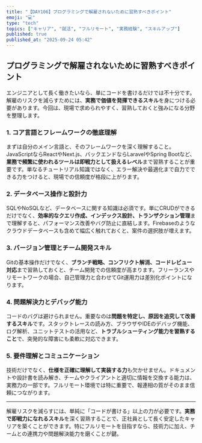 ```yaml
---
title: "【DAY106】プログラミングで解雇されないために習熟すべきポイント"
emoji: "💻"
type: "tech"
topics: ["キャリア", "就活", "フルリモート", "実務経験", "スキルアップ"]
published: true
published_at: "2025-09-24 05:42"
---
```


## プログラミングで解雇されないために習熟すべきポイント

エンジニアとして長く働きたいなら、単にコードを書けるだけでは不十分です。解雇のリスクを減らすためには、**実務で価値を発揮できるスキル**を身につける必要があります。今回は、現場で求められやすく、習熟しておくと強みになる分野を整理します。

### 1. コア言語とフレームワークの徹底理解

まずは自分のメイン言語と、そのフレームワークを深く理解すること。JavaScriptならReactやNext.js、バックエンドならLaravelやSpring Bootなど、**業務で頻繁に使われるツールは即戦力として扱えるレベル**まで習熟することが重要です。単なるチュートリアル知識ではなく、エラー解決や最適化まで自力でできる力をつけると、現場での信頼度が格段に上がります。

### 2. データベース操作と設計力

SQLやNoSQLなど、データベースに関する知識は必須です。単にCRUDができるだけでなく、**効率的なクエリ作成、インデックス設計、トランザクション管理**まで理解すると、パフォーマンス改善やバグ防止に直結します。Firebaseのようなクラウドデータベースも含めて幅広く触れておくと、案件の選択肢が増えます。

### 3. バージョン管理とチーム開発スキル

Gitの基本操作だけでなく、**ブランチ戦略、コンフリクト解消、コードレビュー対応**まで習熟しておくと、チーム開発での信頼度が高まります。フリーランスやリモートワークの場合、自己管理力と合わせてGit運用力は差別化ポイントになります。

### 4. 問題解決力とデバッグ能力

コードのバグは避けられません。重要なのは**問題を特定し、原因を追究して改善するスキル**です。スタックトレースの読み方、ブラウザやIDEのデバッグ機能、ログ解析、ユニットテストの活用など、**トラブルシューティング能力を習熟すること**で、突発的な障害にも柔軟に対応できます。

### 5. 要件理解とコミュニケーション

技術だけでなく、**仕様を正確に理解して実装する力**も欠かせません。ドキュメントや設計書を読み解き、チームやクライアントと適切に情報を交換する能力は、実務力の一部です。フルリモート環境では特に重要で、報連相の質がそのまま信頼につながります。

---

解雇リスクを減らすには、単純に「コードが書ける」以上の力が必要です。**実務で即戦力になれるスキル**を深く習熟することで、正社員として長く安定したキャリアを築くことができます。特にフルリモートを目指すなら、技術力に加え、チームとの連携力や問題解決能力を磨くことが鍵。
